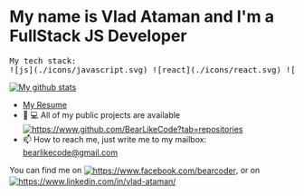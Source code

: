# My name is Vlad Ataman and I'm a FullStack JS Developer

<pre>My tech stack:
![js](./icons/javascript.svg) ![react](./icons/react.svg) ![node](./icons/node.svg) ![express](./icons/express.svg)
</pre>
  
[![My github stats](https://github-readme-stats.vercel.app/api?username=bearlikecode&count_private=true&show_icons=true&theme=default&hide_title=true)](https://github.com/bearlikecode/github-readme-stats)

- <a href="https://bearlikecode.github.io/BearLikeCode/">My Resume</a>
- 👨‍ 💻  All of my public projects are available <a href="https://github.com/BearLikeCode?tab=repositories">
  <img align="center" src="https://img.shields.io/badge/github-%2324292e.svg?&style=for-the-badge&logo=github&logoColor=white" alt="https://www.github.com/BearLikeCode?tab=repositories" height="20" width="70" /></a>
- 📫  How to reach me, just write me to my mailbox: [bearlikecode@gmail.com](mailto:bearlikecode@gmail.com?subject=github)

<p style="text-align: center, color: #fff">You can find me on 
    <a href="https://www.facebook.com/bearcoder/" target="blank"><img align="center" src="https://img.shields.io/badge/facebook-%231877F2.svg?&style=for-the-badge&logo=facebook&logoColor=white" alt="https://www.facebook.com/bearcoder" height="20" width="80" /></a>, or on
    <a href="https://www.linkedin.com/in/vlad-ataman/" target="blank"><img align="center" src="https://img.shields.io/badge/linkedin-%230077B5.svg?&style=for-the-badge&logo=linkedin&logoColor=white" alt="https://www.linkedin.com/in/vlad-ataman/" height="20" width="80" /></a>
</p>
